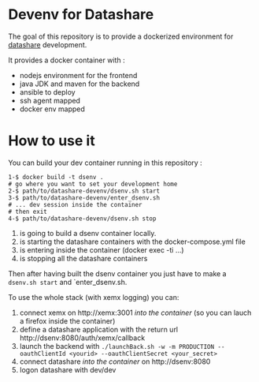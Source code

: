 # Devenv for Datashare

The goal of this repository is to provide a dockerized environment for [datashare](https://github.com/ICIJ/datashare) development. 

It provides a docker container with :

- nodejs environment for the frontend
- java JDK and maven for the backend
- ansible to deploy
- ssh agent mapped
- docker env mapped

# How to use it

You can build your dev container running in this repository :

```
1-$ docker build -t dsenv .
# go where you want to set your development home
2-$ path/to/datashare-devenv/dsenv.sh start
3-$ path/to/datashare-devenv/enter_dsenv.sh
# ... dev session inside the container
# then exit 
4-$ path/to/datashare-devenv/dsenv.sh stop
```

1. is going to build a dsenv container locally.
2. is starting the datashare containers with the docker-compose.yml file
3. is entering inside the container (docker exec -ti ...)
4. is stopping all the datashare containers

Then after having built the dsenv container you just have to make a `dsenv.sh start` and `enter_dsenv.sh.

To use the whole stack (with xemx logging) you can:

1. connect xemx on http://xemx:3001 *into the container* (so you can lauch a firefox inside the container)
2. define a datashare application with the return url http://dsenv:8080/auth/xemx/callback
3. launch the backend with `./launchBack.sh -w -m PRODUCTION --oauthClientId <yourid> --oauthClientSecret <your_secret>`
4. connect datashare *into the container* on http://dsenv:8080
5. logon datashare with dev/dev


